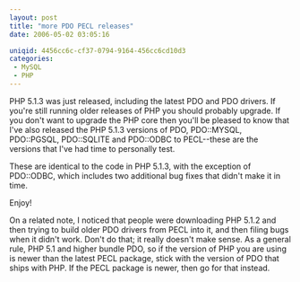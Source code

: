 ```yaml
---
layout: post
title: "more PDO PECL releases"
date: 2006-05-02 03:05:16

uniqid: 4456cc6c-cf37-0794-9164-456cc6cd10d3
categories: 
 - MySQL
 - PHP
---
```

<p>PHP 5.1.3 was just released, including the latest PDO and PDO drivers.  If  you're still running older releases of PHP you should probably upgrade.  If you don't want to upgrade the PHP core then you'll be pleased to know that I've also released the PHP 5.1.3 versions of PDO, PDO::MYSQL, PDO::PGSQL, PDO::SQLITE and PDO::ODBC to PECL--these are the versions that I've had time to personally test.   </p>
<p>These are identical to the code in PHP 5.1.3, with the exception of PDO::ODBC, which includes two additional bug fixes that didn't make it in time.   </p>
<p>Enjoy!   </p>
<p>On a related note, I noticed that people were downloading PHP 5.1.2 and then trying to build older PDO drivers from PECL into it, and then filing bugs when it didn't work.  Don't do that; it really doesn't make sense.  As a general rule, PHP 5.1 and higher bundle PDO, so if the version of PHP you are using is newer than the latest PECL package, stick with the version of PDO that ships with PHP.  If the PECL package is newer, then go for that instead.  </p>
